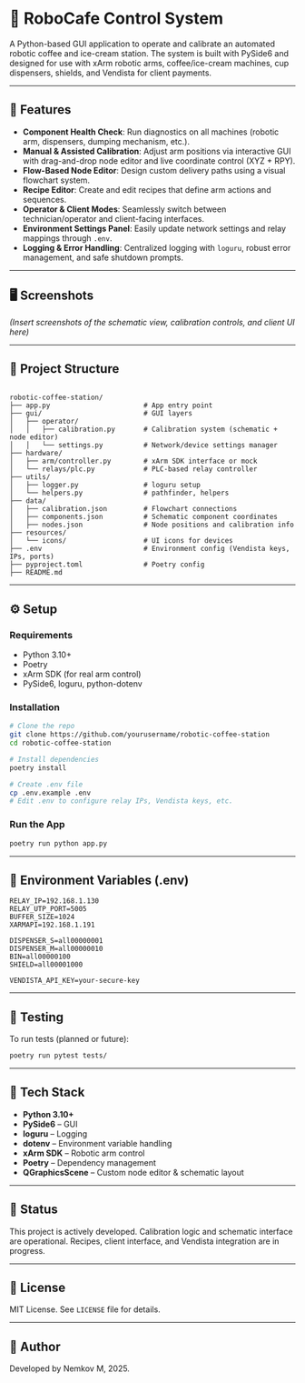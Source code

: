 
# 🤖 RoboCafe Control System

A Python-based GUI application to operate and calibrate an automated robotic coffee and ice-cream station. The system is built with PySide6 and designed for use with xArm robotic arms, coffee/ice-cream machines, cup dispensers, shields, and Vendista for client payments.

---

## 🚀 Features

- **Component Health Check**: Run diagnostics on all machines (robotic arm, dispensers, dumping mechanism, etc.).
- **Manual & Assisted Calibration**: Adjust arm positions via interactive GUI with drag-and-drop node editor and live coordinate control (XYZ + RPY).
- **Flow-Based Node Editor**: Design custom delivery paths using a visual flowchart system.
- **Recipe Editor**: Create and edit recipes that define arm actions and sequences.
- **Operator & Client Modes**: Seamlessly switch between technician/operator and client-facing interfaces.
- **Environment Settings Panel**: Easily update network settings and relay mappings through `.env`.
- **Logging & Error Handling**: Centralized logging with `loguru`, robust error management, and safe shutdown prompts.

---

## 🖥️ Screenshots

_(Insert screenshots of the schematic view, calibration controls, and client UI here)_

---

## 🧱 Project Structure

```

robotic-coffee-station/
├── app.py                       # App entry point
├── gui/                         # GUI layers
│   ├── operator/
│   │   ├── calibration.py       # Calibration system (schematic + node editor)
│   │   └── settings.py          # Network/device settings manager
├── hardware/
│   ├── arm/controller.py        # xArm SDK interface or mock
│   └── relays/plc.py            # PLC-based relay controller
├── utils/
│   ├── logger.py                # loguru setup
│   └── helpers.py               # pathfinder, helpers
├── data/
│   ├── calibration.json         # Flowchart connections
│   ├── components.json          # Schematic component coordinates
│   ├── nodes.json               # Node positions and calibration info
├── resources/
│   └── icons/                   # UI icons for devices
├── .env                         # Environment config (Vendista keys, IPs, ports)
├── pyproject.toml               # Poetry config
├── README.md

````

---

## ⚙️ Setup

### Requirements

- Python 3.10+
- Poetry
- xArm SDK (for real arm control)
- PySide6, loguru, python-dotenv

### Installation

```bash
# Clone the repo
git clone https://github.com/yourusername/robotic-coffee-station
cd robotic-coffee-station

# Install dependencies
poetry install

# Create .env file
cp .env.example .env
# Edit .env to configure relay IPs, Vendista keys, etc.
````

### Run the App

```bash
poetry run python app.py
```

---

## 🔑 Environment Variables (.env)

```env
RELAY_IP=192.168.1.130
RELAY_UTP_PORT=5005
BUFFER_SIZE=1024
XARMAPI=192.168.1.191

DISPENSER_S=all00000001
DISPENSER_M=all00000010
BIN=all00000100
SHIELD=all00001000

VENDISTA_API_KEY=your-secure-key
```

---

## 🧪 Testing

To run tests (planned or future):

```bash
poetry run pytest tests/
```

---

## 🧰 Tech Stack

* **Python 3.10+**
* **PySide6** – GUI
* **loguru** – Logging
* **dotenv** – Environment variable handling
* **xArm SDK** – Robotic arm control
* **Poetry** – Dependency management
* **QGraphicsScene** – Custom node editor & schematic layout

---

## 📌 Status

This project is actively developed. Calibration logic and schematic interface are operational. Recipes, client interface, and Vendista integration are in progress.

---

## 📃 License

MIT License. See `LICENSE` file for details.

---

## 👤 Author

Developed by Nemkov M, 2025.


